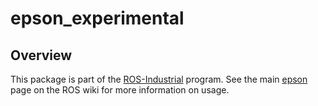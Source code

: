 # epson_experimental

## Overview

This package is part of the [ROS-Industrial][] program. See the main [epson][]
page on the ROS wiki for more information on usage.


[ROS-Industrial]: http://wiki.ros.org/Industrial
[epson]: http://wiki.ros.org/epson
